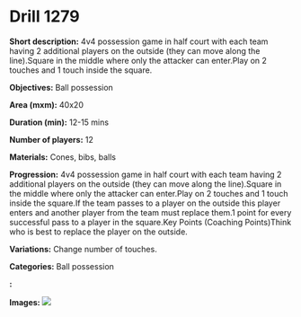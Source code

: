 # Drill 1279

**Short description:**
4v4 possession game in half court with each team having 2 additional players on the outside (they can move along the line).Square in the middle where only the attacker can enter.Play on 2 touches and 1 touch inside the square.

**Objectives:**
Ball possession

**Area (mxm):**
40x20

**Duration (min):**
12-15 mins

**Number of players:**
12

**Materials:**
Cones, bibs, balls

**Progression:**
4v4 possession game in half court with each team having 2 additional players on the outside (they can move along the line).Square in the middle where only the attacker can enter.Play on 2 touches and 1 touch inside the square.If the team passes to a player on the outside this player enters and another player from the team must replace them.1 point for every successful pass to a player in the square.Key Points (Coaching Points)Think who is best to replace the player on the outside.

**Variations:**
Change number of touches.

**Categories:**
Ball possession

**:**


**Images:**
![](https://www.coachingfutsal.com/\images\9191ca46-b3be-4c98-a64f-cf442dbbf2b4_093.png)

